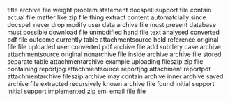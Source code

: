 title archive file weight problem statement docspell support file contain actual file matter like zip file thing extract content automatcially since docspell never drop modify user data archive file must present database must possible download file unmodified hand file text analysed converted pdf file outcome currently table attachmentsource hold reference original file file uploaded user converted pdf archive file add subtlety case archive attachmentsource original nonarchive file inside archive archive file stored separate table attachmentarchive example uploading fileszip zip file containing reportjpg attachmentsource reportjpg attachment reportpdf attachmentarchive fileszip archive may contain archive inner archive saved archive file extracted recursively known archive file found initial support initial support implemented zip eml email file file